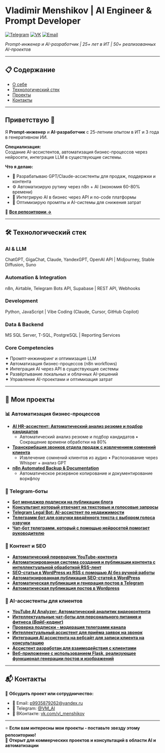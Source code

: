 # Vladimir Menshikov | AI Engineer & Prompt Developer

[![Telegram](https://img.shields.io/badge/Telegram-@VM__AI-blue?logo=telegram)](https://t.me/VM_AI)
[![VK](https://img.shields.io/badge/VK-vl__menshikov-blue?logo=vk)](https://vk.com/vl_menshikov)
[![Email](https://img.shields.io/badge/Email-Contact-red?logo=gmail)](mailto:p9935879262@yandex.ru)

*Prompt-инженер и AI-разработчик | 25+ лет в ИТ | 50+ реализованных AI-проектов*

--- 

## 📋 Содержание
- [О себе](#приветствую)
- [Технологический стек](#-технологический-стек)
- [Проекты](#-мои-проекты)
- [Контакты](#-контакты)

--- 

## Приветствую 👋

Я **Prompt-инженер** и **AI-разработчик** с 25-летним опытом в ИТ и 3 года в генеративном ИИ.

**Специализация:**  
Создание AI-ассистентов, автоматизация бизнес-процессов через нейросети, интеграция LLM в существующие системы.

**Что я делаю:**
- 🤖 Разрабатываю GPT/Claude-ассистенты для продаж, поддержки и контента
- ⚙️ Автоматизирую рутину через n8n + AI (экономия 60-80% времени)
- 🔗 Интегрирую AI в бизнес через API и no-code платформы
- 🎯 Оптимизирую промпты и AI-системы для снижения затрат

📂 [**Все репозитории →**](https://github.com/VladimirMenshikov?tab=repositories)

---

## 🛠 Технологический стек

### AI & LLM
ChatGPT, GigaChat, Claude, YandexGPT, OpenAI API | Midjourney, Stable Diffusion, Suno

### Automation & Integration
n8n, Airtable, Telegram Bots API, Supabase | REST API, Webhooks

### Development
Python, JavaScript | Vibe Coding (Claude, Cursor, GitHub Copilot)

### Data & Backend
MS SQL Server, T-SQL, PostgreSQL | Reporting Services

### Core Competencies
✦ Промпт-инжиниринг и оптимизация LLM  
✦ Автоматизация бизнес-процессов (n8n workflows)  
✦ Интеграция AI через API в существующие системы  
✦ Развёртывание локальных и облачных AI-решений  
✦ Управление AI-проектами и оптимизация затрат

---

## 🚀 Мои проекты

### 📊 Автоматизация бизнес-процессов
- [**AI HR-ассистент: Автоматический анализ резюме и подбор кандидатов**](https://github.com/VladimirMenshikov/AI-HR-Assistant/blob/main/README.md) 
  - Автоматический анализ резюме и подбор кандидатов • Сокращение времени обработки на 80%
- [**Транскрибация звонков отдела продаж с извлечением сомнений клиента**](https://github.com/VladimirMenshikov/Transcribing-sales-calls)
  - Извлечение сомнений клиентов из аудио • Распознавание через Whisper + анализ GPT
- [**n8n Automated Backup & Documentation**](https://github.com/VladimirMenshikov/n8n-Automated-Backup-Documentation/blob/main/README.md)
  - Автоматическое резервное копирование и документирование воркфлоу

### 🤖 Telegram-боты
- [**Бот менеджер подписки на публикации блога**](https://github.com/VladimirMenshikov/WordPress-Blog-Telegram-Bot/blob/main/README.md)
- [**Консультант который отвечает на текстовые и голосовые запросы**](https://github.com/VladimirMenshikov/AI-Voice-Text-Consultant)
- [**Telegram Legal Bot: AI-ассистент по недвижимости**](https://github.com/VladimirMenshikov/Telegram-Legal-Bot)
- [**Телеграмм бот для озвучки введённого текста с выбором голоса озвучки**](https://github.com/VladimirMenshikov/Telegram-bot-for-text-voicing)
- [**Чат-бот телеграмм, который с помощью нейросетей помогает руководителю**](https://github.com/VladimirMenshikov/ChatBot-AI-Assistant-For-Manager)

### 📝 Контент и SEO
- [**Автоматический переводчик YouTube-контента**](https://github.com/VladimirMenshikov/transcriptYouTube/blob/main/README.md)
- [**Автоматизированная система создания и публикации контента с интеллектуальной обработкой RSS-лент**](https://github.com/VladimirMenshikov/ContentFlow_Factory/blob/main/README.md)
- [**SEO-статьи в WordPress из RSS с помощью AI без ручной работы**](https://github.com/VladimirMenshikov/RSS-to-WordPress-SEO-Article-Automation/blob/main/README.md)
- [**Автоматизированная публикация SEO-статей в WordPress**](https://github.com/VladimirMenshikov/Publish_Posts_To_Wordpress/blob/main/README.md)
- [**Автоматическая публикация и генерация постов в Telegram**](https://github.com/VladimirMenshikov/Smart-Telegram-Content-Bot)
- [**Автоматическая публикация постов в Wordpress**](https://github.com/VladimirMenshikov/Autoposting-WP)

### 💬 AI-ассистенты для клиентов
- [**YouTube AI Analyzer: Автоматический аналитик видеоконтента**](https://github.com/VladimirMenshikov/YouTube-AI-Analyzer-/blob/main/README.md)
- [**Интеллектуальные чат-боты для персонального питания и фитнеса (*Вайб-кодинг*)**](https://github.com/VladimirMenshikov/Fitness-and-Nutry-bots/blob/main/README.md)
- [**Проверка подписки - модерация телеграмм канала**](https://github.com/VladimirMenshikov/SubMod-AI-Moderation-Bot)
- [**Интеллектуальный ассистент для приёма заявок на звонок**](https://github.com/VladimirMenshikov/Intelligent-assistant-for-accepting-applications)
- [**Интеграция AI ассистента на вебсайт для записи клиента на консультацию**](https://github.com/VladimirMenshikov/Integrating-AI-assistant-into-a-website)
- [**Ассистент разработан для взаимодействия с клиентами**](https://github.com/VladimirMenshikov/AI-Assistant-in-Telegram)
- [**Веб-приложение с использованием Flask, реализующее функционал генерации постов и изображений**](https://github.com/VladimirMenshikov/WEB-APP-SMM-assistant)

---

## 📬 Контакты

💬 **Обсудить проект или сотрудничество:**

- 📧 Email: p9935879262@yandex.ru
- 📱 Telegram: [@VM_AI](https://t.me/VM_AI)
- 🔵 ВКонтакте: [vk.com/vl_menshikov](https://vk.com/vl_menshikov)

---

⭐ **Если вам интересны мои проекты - поставьте звезду этому репозиторию!**  
🤝 **Открыт для коммерческих проектов и консультаций в области AI и автоматизации**
